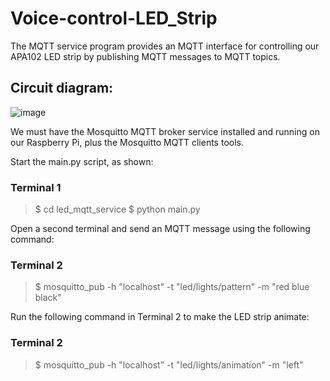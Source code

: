 # Voice-control-LED_Strip

The MQTT service program provides an MQTT interface for controlling our 
APA102 LED strip by publishing MQTT messages to MQTT topics.


## Circuit diagram:

![image](https://user-images.githubusercontent.com/115898447/196006075-2241e596-076e-4a12-8260-4356bd0a8e47.png)


We must have the Mosquitto MQTT broker service installed and running on our
Raspberry Pi, plus the Mosquitto MQTT clients tools.

Start the main.py script, as shown:

### Terminal 1

 > $ cd led_mqtt_service
 > $ python main.py


Open a second terminal and send an MQTT message using the following command:

### Terminal 2

 > $ mosquitto_pub -h "localhost" -t "led/lights/pattern" -m "red blue black"
  

Run the following command in Terminal 2 to make the LED strip animate:

### Terminal 2

 > $ mosquitto_pub -h "localhost" -t "led/lights/animation" -m "left"

